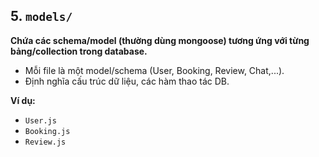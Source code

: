 ## 5. `models/`

**Chứa các schema/model (thường dùng mongoose) tương ứng với từng bảng/collection trong database.**

- Mỗi file là một model/schema (User, Booking, Review, Chat,...).
- Định nghĩa cấu trúc dữ liệu, các hàm thao tác DB.

**Ví dụ:**

- `User.js`
- `Booking.js`
- `Review.js`
